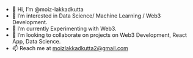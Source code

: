 - 👋 Hi, I’m @moiz-lakkadkutta
- 👀 I’m interested in Data Science/ Machine Learning / Web3 Development.
- 🌱 I’m currently Experimenting with Web3.
- 💞️ I’m looking to collaborate on projects on Web3 Development, React App, Data Science.
- 📫 Reach me at moizlakkadkutta2@gmail.com 

<!---
moiz-lakkadkutta/moiz-lakkadkutta is a ✨ special ✨ repository because its `README.md` (this file) appears on your GitHub profile.
You can click the Preview link to take a look at your changes.
--->
